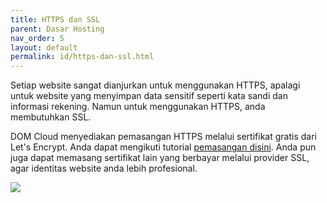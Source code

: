 ```yaml
---
title: HTTPS dan SSL
parent: Dasar Hosting
nav_order: 5
layout: default
permalink: id/https-dan-ssl.html
---
```


Setiap website sangat dianjurkan untuk menggunakan HTTPS, apalagi untuk website yang menyimpan data sensitif seperti kata sandi dan informasi rekening. Namun untuk menggunakan HTTPS, anda membutuhkan SSL.

DOM Cloud menyediakan pemasangan HTTPS melalui sertifikat gratis dari Let's Encrypt. Anda dapat mengikuti tutorial [pemasangan disini](). Anda pun juga dapat memasang sertifikat lain yang berbayar melalui provider SSL, agar identitas website anda lebih profesional.

![](https://www.tunetheweb.com/assets/images/security/DV_OV_EV_certificates.png)

